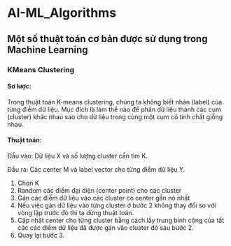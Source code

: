 # AI-ML_Algorithms
## Một số thuật toán cơ bản được sử dụng trong Machine Learning
### KMeans Clustering
#### Sơ lược: 
Trong thuật toán K-means clustering, chúng ta không biết nhãn (label) của từng điểm dữ liệu. Mục đích là làm thể nào để phân dữ liệu thành các cụm (cluster) khác nhau sao cho dữ liệu trong cùng một cụm có tính chất giống nhau.
#### Thuật toán:
Đầu vào: Dữ liệu X và số lượng cluster cần tìm K.

Đầu ra: Các center M và label vector cho từng điểm dữ liệu Y.
1. Chọn K
2. Random các điểm đại diện (center point) cho các cluster
3. Gán các điểm dữ liệu vào các cluster có center gần nó nhất
4. Nếu việc gán dữ liệu vào từng cluster ở bước 2 không thay đổi so với vòng lặp trước đó thì ta dừng thuật toán.
5. Cập nhật center cho từng cluster bằng cách lấy trung bình cộng của tất các các điểm dữ liệu đã được gán vào cluster đó sau bước 2.
6. Quay lại bước 3.
